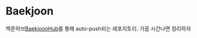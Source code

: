 # Baekjoon
백준허브[BaekjoonHub](https://github.com/BaekjoonHub/BaekjoonHub)를 통해 auto-push되는 레포지토리. 가끔 시간나면 정리하자
